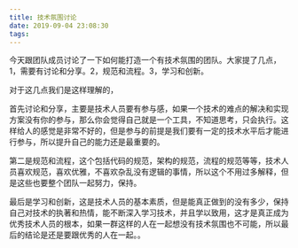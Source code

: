 ```yaml
---
title: 技术氛围讨论
date: 2019-09-04 23:08:30
tags:
---
```

今天跟团队成员讨论了一下如何能打造一个有技术氛围的团队。大家提了几点，1，需要有讨论和分享。2，规范和流程。3，学习和创新。

对于这几点我们是这样理解的，

首先讨论和分享，主要是技术人员要有参与感，如果一个技术的难点的解决和实现方案没有你的参与，那么你会觉得自己就是一个工具，不知道思考，只会执行。这样给人的感觉是非常不好的，但是参与的前提是我们要有一定的技术水平后才能进行参与，所以提升自己的能力还是最重要的。

第二是规范和流程，这个包括代码的规范，架构的规范，流程的规范等等，技术人员喜欢规范，喜欢优雅，不喜欢杂乱没有逻辑的事情，所以这个不用过多解释，但是这些也要整个团队一起努力，保持。

最后是学习和创新，这是技术人员的基本素质，但是能真正做到的没有多少，保持自己对技术的执著和热情，能不断深入学习技术，并且学以致用，这才是真正成为优秀技术人员的根本，如果一群这样的人在一起想没有技术氛围也不可能，所以最后的结论是还是要跟优秀的人在一起。。
